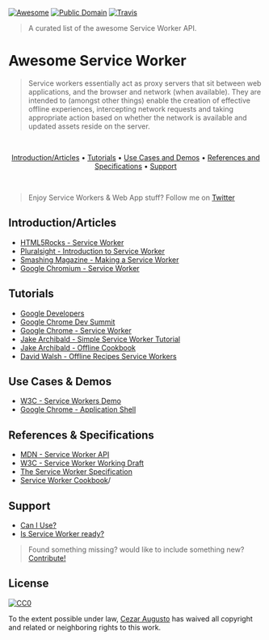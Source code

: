 
[![Awesome](https://cdn.rawgit.com/sindresorhus/awesome/d7305f38d29fed78fa85652e3a63e154dd8e8829/media/badge.svg)](https://github.com/sindresorhus/awesome) [![Public Domain](https://img.shields.io/badge/public-domain-lightgrey.svg)](https://creativecommons.org/publicdomain/zero/1.0/) [![Travis](https://img.shields.io/travis/cez-aug/awesome-service-workers.svg)](http://github.com/cez-aug/awesome-service-workers)

> A curated list of the awesome Service Worker API.

# Awesome Service Worker

> Service workers essentially act as proxy servers that sit between web applications, and the browser and network (when available). They are intended to (amongst other things) enable the creation of effective offline experiences, intercepting network requests and taking appropriate action based on whether the network is available and updated assets reside on the server. 

<br>
<p align="center">
<a href="#introductionarticles">Introduction/Articles</a> • <a href="#tutorials">Tutorials</a> • <a href="#use-cases-demos">Use Cases and Demos</a> • <a href="#references-specifications">References and Specifications</a> • <a href="#support">Support</a> 
</p>
<br>

> Enjoy Service Workers & Web App stuff? Follow me on [Twitter](http://twitter.com/cez_aug) 

## Introduction/Articles 

* [HTML5Rocks - Service Worker](http://www.html5rocks.com/en/tutorials/service-worker/introduction/)
* [Pluralsight - Introduction to Service Worker](https://www.pluralsight.com/blog/software-development/introduction-to-service-worker)
* [Smashing Magazine - Making a Service Worker](https://www.smashingmagazine.com/2016/02/making-a-service-worker/)
* [Google Chromium - Service Worker](https://www.chromium.org/blink/serviceworker/getting-started)

## Tutorials

* [Google Developers](https://developers.google.com/web/fundamentals/getting-started/push-notifications/step-03)
* [Google Chrome Dev Summit](https://codelabs.developers.google.com/chrome-dev-summit)
* [Google Chrome - Service Worker](https://github.com/GoogleChrome/samples/tree/gh-pages/service-worker)
* [Jake Archibald - Simple Service Worker Tutorial](https://github.com/jakearchibald/simple-serviceworker-tutorial)
* [Jake Archibald - Offline Cookbook](https://jakearchibald.com/2014/offline-cookbook/)
* [David Walsh - Offline Recipes Service Workers](https://davidwalsh.name/offline-recipes-service-workers)

## Use Cases & Demos

* [W3C - Service Workers Demo](https://github.com/w3c-webmob/ServiceWorkersDemos)
* [Google Chrome - Application Shell](https://github.com/GoogleChrome/application-shell)

## References & Specifications

* [MDN - Service Worker API](https://developer.mozilla.org/en-US/docs/Web/API/Service_Worker_API)
* [W3C - Service Worker Working Draft](https://www.w3.org/TR/service-workers/)
* [The Service Worker Specification](https://github.com/slightlyoff/ServiceWorker)
* [Service Worker Cookbook](https://serviceworke.rs)/

## Support

* [Can I Use?](http://caniuse.com/#feat=serviceworkers)
* [Is Service Worker ready?](https://jakearchibald.github.io/isserviceworkerready/)

> Found something missing? would like to include something new? [Contribute!](CONTRIBUTING.md)

## License 
[![CC0](https://i.creativecommons.org/p/zero/1.0/88x31.png)](https://creativecommons.org/publicdomain/zero/1.0/)

To the extent possible under law, [Cezar Augusto](http://cezar.work) has waived all copyright and related or neighboring rights to this work.